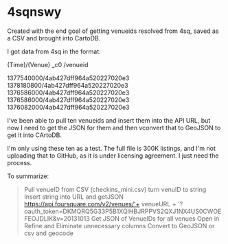 4sqnswy
=======
 Created with the end goal of getting venueids resolved from 4sq, saved as a CSV and brought into CartoDB.
 
 
I got data from 4sq in the format:

(Time)/(Venue)
_c0	/venueid	

1377540000/4ab427dff964a520227020e3
1378180800/4ab427dff964a520227020e3
1376586000/4ab427dff964a520227020e3
1376586000/4ab427dff964a520227020e3
1376082000/4ab427dff964a520227020e3


I've been able to pull ten venueids and insert them into the API URL, but now I need to get the JSON for them and then vconvert that to GeoJSON to get it into CArtoDB. 

I'm only using these ten as a test. The full file is 300K listings, and I'm not uploading that to GitHub, as it is under licensing agreement. I just need the process. 

To summarize:

> Pull venueID from CSV (checkins_mini.csv)
> turn venuID to string
> Insert string into URL and getJSON 
 https://api.foursquare.com/v2/venues/'+ venueURL + '?oauth_token=DKMQRQ5G33P5B1XQIHBJRPPVS2QXJ1NX4US0CWOEFEOJDLIK&v=20131013
> Get JSON of VenueIDs for all venues
> Open in Refine and Eliminate unnecessary columns
> Convert to GeoJSON or csv and geocode
